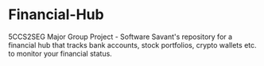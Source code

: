 # Financial-Hub
5CCS2SEG Major Group Project - Software Savant's repository for a financial hub that tracks bank accounts, stock portfolios, crypto wallets etc. to monitor your financial status.
